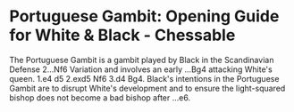 ---
---

Portuguese Gambit: Opening Guide for White & Black - Chessable
==============================================================


The Portuguese Gambit is a gambit played by Black in the Scandinavian Defense 2…Nf6 Variation and involves an early …Bg4 attacking White's queen. 1.e4 d5 2.exd5 Nf6 3.d4 Bg4. Black's intentions in the Portuguese Gambit are to disrupt White's development and to ensure the light-squared bishop does not become a bad bishop after …e6.